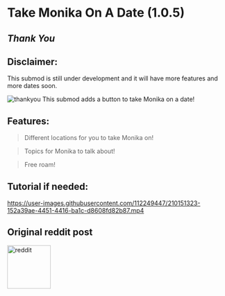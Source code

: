 # Take Monika On A Date (1.0.5)

## _Thank You_

## Disclaimer:
This submod is still under development and it will have more features and more dates soon.

![thankyou](https://user-images.githubusercontent.com/112249447/236204504-ef03de38-29ac-481b-9b12-9986863ae9f9.png)
This submod adds a button to take Monika on a date!

## Features:
> Different locations for you to take Monika on!

> Topics for Monika to talk about!

> Free roam!

## Tutorial if needed:
https://user-images.githubusercontent.com/112249447/210151323-152a39ae-4451-4416-ba1c-d8608fd82b87.mp4

## Original reddit post
<a href="https://www.reddit.com/r/MASFandom/comments/vy49yn/take_monika_on_a_date_submod_the_park/">
<img alt="reddit" src="https://cdn-icons-png.flaticon.com/512/2111/2111459.png" width="100">

